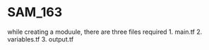 # SAM_163


while creating a moduule, there are three files required 
    1. main.tf
    2. variables.tf
    3. output.tf